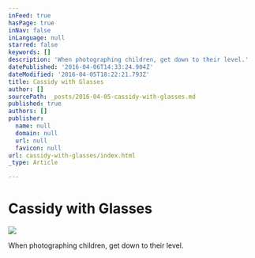 ```yaml
---
inFeed: true
hasPage: true
inNav: false
inLanguage: null
starred: false
keywords: []
description: 'When photographing children, get down to their level.'
datePublished: '2016-04-06T14:33:24.904Z'
dateModified: '2016-04-05T18:22:21.793Z'
title: Cassidy with Glasses
author: []
sourcePath: _posts/2016-04-05-cassidy-with-glasses.md
published: true
authors: []
publisher:
  name: null
  domain: null
  url: null
  favicon: null
url: cassidy-with-glasses/index.html
_type: Article

---
```

# Cassidy with Glasses
![](https://the-grid-user-content.s3-us-west-2.amazonaws.com/e51329a0-88c1-42b1-9fb1-e20a07e5e3c9.jpg)

When photographing children, get down to their level.